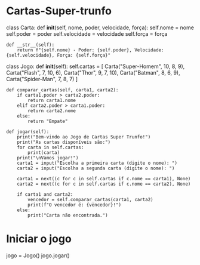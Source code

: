 # Cartas-Super-trunfo
class Carta:
    def __init__(self, nome, poder, velocidade, força):
        self.nome = nome
        self.poder = poder
        self.velocidade = velocidade
        self.força = força

    def __str__(self):
        return f"{self.nome} - Poder: {self.poder}, Velocidade: {self.velocidade}, Força: {self.força}"

class Jogo:
    def __init__(self):
        self.cartas = [
            Carta("Super-Homem", 10, 8, 9),
            Carta("Flash", 7, 10, 6),
            Carta("Thor", 9, 7, 10),
            Carta("Batman", 8, 6, 9),
            Carta("Spider-Man", 7, 8, 7)
        ]

    def comparar_cartas(self, carta1, carta2):
        if carta1.poder > carta2.poder:
            return carta1.nome
        elif carta2.poder > carta1.poder:
            return carta2.nome
        else:
            return "Empate"

    def jogar(self):
        print("Bem-vindo ao Jogo de Cartas Super Trunfo!")
        print("As cartas disponíveis são:")
        for carta in self.cartas:
            print(carta)
        print("\nVamos jogar!")
        carta1 = input("Escolha a primeira carta (digite o nome): ")
        carta2 = input("Escolha a segunda carta (digite o nome): ")

        carta1 = next((c for c in self.cartas if c.nome == carta1), None)
        carta2 = next((c for c in self.cartas if c.nome == carta2), None)

        if carta1 and carta2:
            vencedor = self.comparar_cartas(carta1, carta2)
            print(f"O vencedor é: {vencedor}!")
        else:
            print("Carta não encontrada.")

# Iniciar o jogo
jogo = Jogo()
jogo.jogar()
